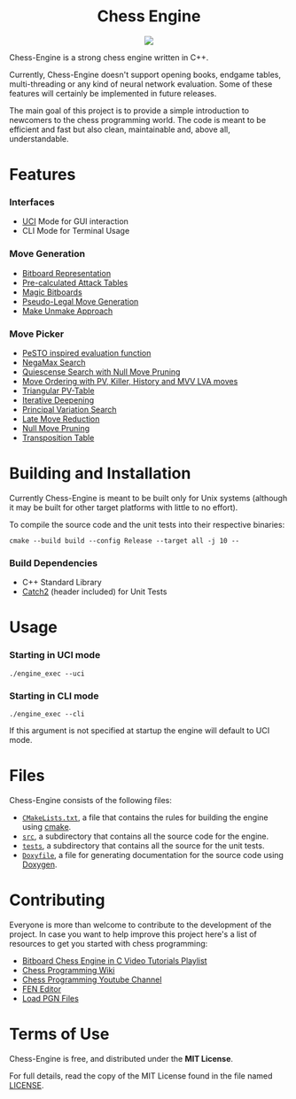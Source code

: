 <p align="center">
  
</p>

<h1 align="center">Chess Engine</h1>

<p align="center">
  <a href="https://github.com/jsilll/chess-engine/actions"><img src="https://github.com/jsilll/chess-engine/actions/workflows/cmake.yml/badge.svg"></a>
</p>

Chess-Engine is a strong chess engine written in C++.

Currently, Chess-Engine doesn't support opening books, endgame tables, multi-threading or any kind of neural network evaluation. Some of these features will certainly be implemented in future releases.

The main goal of this project is to provide a simple introduction to newcomers to the chess programming world. The code is meant to be efficient and fast but also clean, maintainable and, above all, understandable.

Features
===
### Interfaces
- [UCI](http://wbec-ridderkerk.nl/html/UCIProtocol.html) Mode for GUI interaction
- CLI Mode for Terminal Usage

### Move Generation
- [Bitboard Representation](https://www.chessprogramming.org/Bitboards)
- [Pre-calculated Attack Tables](https://www.chessprogramming.org/Attack_and_Defend_Maps)
- [Magic Bitboards](https://www.chessprogramming.org/Looking_for_Magics)
- [Pseudo-Legal Move Generation](https://www.chessprogramming.org/Pseudo-Legal_Move)
- [Make Unmake Approach](https://www.chessprogramming.org/Make_Move)

### Move Picker
- [PeSTO inspired evaluation function](https://www.chessprogramming.org/PeSTO%27s_Evaluation_Function)
- [NegaMax Search](https://www.chessprogramming.org/Negamax)
- [Quiescense Search with Null Move Pruning](https://www.chessprogramming.org/Quiescence_Search)
- [Move Ordering with PV, Killer, History and MVV LVA moves](https://www.chessprogramming.org/index.php?title=Move_Ordering&mobileaction=toggle_view_mobile)
- [Triangular PV-Table](https://www.chessprogramming.org/index.php?title=Triangular_PV-Table&mobileaction=toggle_view_mobile)
- [Iterative Deepening](https://www.chessprogramming.org/Iterative_Deepening)
- [Principal Variation Search](https://www.chessprogramming.org/Principal_Variation_Search)
- [Late Move Reduction](https://www.chessprogramming.org/Late_Move_Reductions)
- [Null Move Pruning](https://www.chessprogramming.org/Null_Move_Pruning)
- [Transposition Table](https://en.wikipedia.org/wiki/Transposition_table)

Building and Installation
===

Currently Chess-Engine is meant to be built only for Unix systems (although it may be built for other target platforms with little to no effort).

To compile the source code and the unit tests into their respective binaries:
```
cmake --build build --config Release --target all -j 10 --
```

### Build Dependencies
- C++ Standard Library
- [Catch2](https://github.com/catchorg/Catch2) (header included) for Unit Tests

Usage
===
### Starting in UCI mode
```
./engine_exec --uci
```

### Starting in CLI mode
```
./engine_exec --cli
```

If this argument is not specified at startup the engine will default to UCI mode.

Files
===
Chess-Engine consists of the following files:
- [`CMakeLists.txt`](https://github.com/jsilll/chess-engine/blob/master/CMakeLists.txt), a file that contains the rules for building the engine using [cmake](https://cmake.org/).
- [`src`](https://github.com/jsilll/chess-engine/blob/master/src), a subdirectory that contains all the source code for the engine.
- [`tests`](https://github.com/jsilll/chess-engine/blob/master/tests), a subdirectory that contains all the source for the unit tests.
- [`Doxyfile`](https://github.com/jsilll/chess-engine/blob/master/Doxyfile), a file for generating documentation for the source code using [Doxygen](https://doxygen.nl/).

Contributing
===
Everyone is more than welcome to contribute to the development of the project. In case you want to help improve this project here's a list of resources to get you started with chess programming:

- [Bitboard Chess Engine in C Video Tutorials Playlist](https://youtube.com/playlist?list=PLmN0neTso3Jxh8ZIylk74JpwfiWNI76Cs)
- [Chess Programming Wiki](https://www.chessprogramming.org/Main_Page)
- [Chess Programming Youtube Channel](https://www.youtube.com/channel/UCB9-prLkPwgvlKKqDgXhsMQ)
- [FEN Editor](http://en.lichess.org/editor)
- [Load PGN Files](http://en.lichess.org/paste)

Terms of Use
===
Chess-Engine is free, and distributed under the **MIT License**.

For full details, read the copy of the MIT License found in the file named
[LICENSE](https://github.com/jsilll/chess-engine/blob/master/LICENSE).
